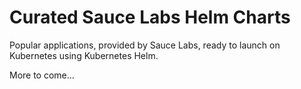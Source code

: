 Curated Sauce Labs Helm Charts
==============================

Popular applications, provided by Sauce Labs, ready to launch on Kubernetes using Kubernetes Helm.

More to come...